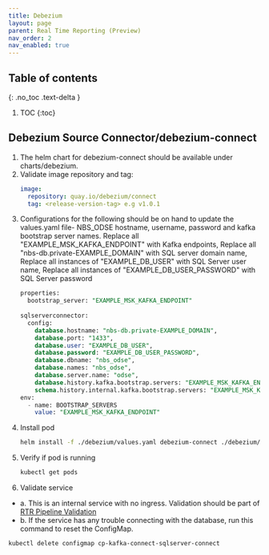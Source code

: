 ```yaml
---
title: Debezium
layout: page
parent: Real Time Reporting (Preview)
nav_order: 2
nav_enabled: true
---
```


## Table of contents
{: .no_toc .text-delta }

1. TOC
{:toc}

## Debezium Source Connector/debezium-connect
1. The helm chart for debezium-connect should be available under charts/debezium.
2. Validate image repository and tag:
   ```yaml
   image:
     repository: quay.io/debezium/connect
     tag: <release-version-tag> e.g v1.0.1
   ```
3. Configurations for the following should be on hand to update the values.yaml file- NBS_ODSE hostname, username, password and kafka bootstrap server names. Replace all "EXAMPLE_MSK_KAFKA_ENDPOINT" with Kafka endpoints, Replace all "nbs-db.private-EXAMPLE_DOMAIN" with SQL server domain name, Replace all instances of "EXAMPLE_DB_USER" with SQL Server user name, Replace all instances of "EXAMPLE_DB_USER_PASSWORD" with SQL Server password
   ```sql
   properties:
     bootstrap_server: "EXAMPLE_MSK_KAFKA_ENDPOINT"
    
   sqlserverconnector: 
     config: 
       database.hostname: "nbs-db.private-EXAMPLE_DOMAIN",
       database.port: "1433",
       database.user: "EXAMPLE_DB_USER",
       database.password: "EXAMPLE_DB_USER_PASSWORD",
       database.dbname: "nbs_odse",
       database.names: "nbs_odse",
       database.server.name: "odse",
       database.history.kafka.bootstrap.servers: "EXAMPLE_MSK_KAFKA_ENDPOINT",
       schema.history.internal.kafka.bootstrap.servers: "EXAMPLE_MSK_KAFKA_ENDPOINT"   
   env:
     - name: BOOTSTRAP_SERVERS
       value: "EXAMPLE_MSK_KAFKA_ENDPOINT"
   ```
5. Install pod
   ```bash
   helm install -f ./debezium/values.yaml debezium-connect ./debezium/
   ```
6. Verify if pod is running
   ```bash
   kubectl get pods
   ```
7. Validate service
  - a. This is an internal service with no ingress. Validation should be part of [RTR Pipeline Validation](/NEDSS-SystemAdminGuide/docs/7_feature_preview/5_rtr_pipeline_validation.html#rtr-pipeline-validation)
  - b. If the service has any trouble connecting with the database, run this command to reset the ConfigMap.
```bash
kubectl delete configmap cp-kafka-connect-sqlserver-connect
```
   
